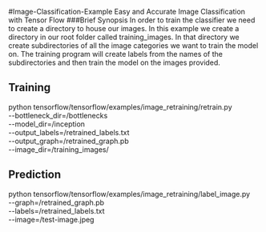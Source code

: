 #Image-Classification-Example
Easy and Accurate Image Classification with Tensor Flow
###Brief Synopsis
In order to train the classifier we need to create a directory to house our images. In this example we create a directory in our root folder called training_images. In that directory we create subdirectories of all the image categories we want to train the model on. The training program will create labels from the names of the subdirectories and then train the model on the images provided.



## Training

python tensorflow/tensorflow/examples/image_retraining/retrain.py \
--bottleneck_dir=/bottlenecks \
--model_dir=/inception \
--output_labels=/retrained_labels.txt \
--output_graph=/retrained_graph.pb \
--image_dir=/training_images/


## Prediction

python tensorflow/tensorflow/examples/image_retraining/label_image.py \
--graph=/retrained_graph.pb \
--labels=/retrained_labels.txt \
--image=/test-image.jpeg 











